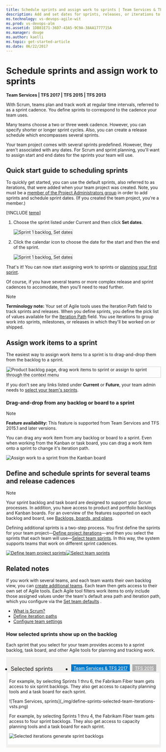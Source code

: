 ```yaml
---
title: Schedule sprints and assign work to sprints | Team Services & TFS  
description: Add and set dates for sprints, releases, or iterations to implement Scrum and also to gain access to several built-in charts and widgets   
ms.technology: vs-devops-agile-wit
ms.prod: vs-devops-alm
ms.assetid: 1DB81E71-36D7-43A5-9C9A-38AA1777715A
ms.manager: douge
ms.author: kaelli
ms.topic: get-started-article  
ms.date: 06/22/2017
--- 
```



# Schedule sprints and assign work to sprints  

<b>Team Services | TFS 2017 | TFS 2015 | TFS 2013</b> 

With Scrum, teams plan and track work at regular time intervals, referred to as a sprint cadence. 
You define sprints to correspond to the cadence your team uses. 

Many teams choose a two or three week cadence. However, you can specify shorter or longer sprint cycles. Also, you can create a release schedule which encompasses several sprints.     

Your team project comes with several sprints predefined. However, they aren't associated with any dates. For Scrum and sprint planning, you'll want to assign start and end dates for the sprints your team will use.  

<a id="quick-start-schedule">   </a>
## Quick start guide to scheduling sprints

To quickly get started, you can use the default sprints, also referred to as iterations, that were added when your team project was created.  Note, you must be a [member of the Project Administrators group](../../setup-admin/add-administrator-tfs.md) in order to add sprints and schedule sprint dates. (If you created the team project, you're a member.) 

[!INCLUDE [temp](../_shared/image-differences.md)]

1. Choose the sprint listed under Current and then click **Set dates**.  

	<img src="_img/define-sprints-set-sprint-dates.png" alt="Sprint 1 backlog, Set dates" style="border: 1px solid #CCCCCC;" />  

2. Click the calendar icon to choose the date for the start and then the end of the sprint. 

	<img src="_img/define-sprints-edit-iteration-set-sprint-dates.png" alt="Sprint 1 backlog, Set dates" style="border: 1px solid #CCCCCC;" />  

That's it! You can now start assigning work to sprints or [planning your first sprint](sprint-planning.md). 

Of course, if you have several teams or more complex release and sprint cadences to accomodate, then you'll need to read further. 

>[!NOTE]  
>**Terminology note:** Your set of Agile tools uses the Iteration Path field to track sprints and releases. When you define sprints, you define the pick list of values available for the [Iteration Path](../customize/set-area-paths.md) field. You use iterations to group work into sprints, milestones, or releases in which they'll be worked on or shipped. 

<a id="assign-to-sprint"></a>

## Assign work items to a sprint 

The easiest way to assign work items to a sprint is to drag-and-drop them from the backlog to a sprint. 

<img src="_img/sp-assign-to-sprints.png" alt="Product backlog page, drag work items to sprint or assign to sprint through the context menu" style="border: 1px solid #CCCCCC;" />   
	
If you don't see any links listed under **Current** or **Future**, your team admin needs to [select your team's sprints](../scale/set-team-defaults.md#activate).   

<a id="drag-drop-to-sprint"></a>
### Drag-and-drop from any backlog or board to a sprint 

>[!NOTE]  
><b>Feature availability: </b> This feature is supported from Team Services and TFS 2015.1 and later versions.    

You can drag any work item from any backlog or board to a sprint. Even when working from the Kanban or task board, you can drag a work item onto a sprint to change it's iteration path. 

![Assign work to a sprint from the Kanban board](./_img/assign-to-sprint-from-kanban-animated.gif)



<a id="schedule">   </a>
## Define and schedule sprints for several teams and release cadences 
 
>[!NOTE]  
>Your sprint backlog and task board are designed to support your Scrum processes. In addition, you have access to product and portfolio backlogs and Kanban boards. For an overview of the features supported on each backlog and board, see [Backlogs, boards, and plans](../backlogs-boards-plans.md).   


Defining additional sprints is a two-step process. You first define the sprints for your team project&mdash;[Define project iterations](../customize/set-area-paths.md)&mdash;and then you select the sprints that each team will use&mdash;[Select team sprints](../scale/set-team-defaults.md). In this way, the system supports teams that work on different sprint cadences.  

[![Define team project sprints](_img/define-sprints-project-level.png)](../customize/set-area-paths.md)[![Select team sprints](_img/define-sprints-team-level.png)](../scale/set-team-defaults.md)


## Related notes 
If you work with several teams, and each team wants their own backlog view, you can [create additional teams](../scale/multiple-teams.md). Each team then gets access to their own set of Agile tools. Each Agile tool filters work items to only include those assigned values under the team's default area path and iteration path, which you configure via the [Set team defaults](../scale/set-team-defaults.md) .  

- [What is Scrum?](https://www.visualstudio.com/learn/what-is-scrum/)
- [Define iteration paths](../customize/set-iteration-paths-sprints.md) 
- [Configure team settings](../scale/manage-team-assets.md)  
 

### How selected sprints show up on the backlog 
Each sprint that you select for your team provides access to a sprint backlog, task board, and other Agile tools for planning and tracking work. 

<div style="background-color: #f2f0ee;padding-top:10px;padding-bottom:10px;">

<ul class="nav nav-pills" style="padding-right:15px;padding-left:15px;padding-bottom:5px;vertical-align:top;font-size:18px;">
<li style="float:left;" data-toggle="collapse" data-target="#sprints">Selected sprints</li>
<li style="float: right;"><a style="max-width: 374px;min-width: 120px;vertical-align: top;background-color:#AEAEAE;margin: 0px 0px 0px 8px;min-width:90px;color: #fff;border: solid 2px #AEAEAE;border-radius: 0;padding: 2px 6px 0px 6px;outline-style:none;height:32px;font-size:14px;font-weight:400" data-toggle="pill" href="#tfs2015-sprints">TFS 2015</a></li>
<li class="active" style="float: right"><a style="max-width: 374px;min-width: 120px;vertical-align: top;background-color:#007acc;margin: 0px 0px 0px 0px;min-width:90px;color: #fff;border: solid 2px #007acc;border-radius: 0;padding: 2px 6px 0px 6px;outline-style:none;height:32px;font-size:14px;font-weight:400" data-toggle="pill" href="#ts-sprints">Team Services & TFS 2017</a></li>

</ul>
 
<div id="sprints" class="tab-content collapse in fade" style="background-color: #ffffff;margin-left:5px;margin-right:5px;padding: 5px 5px 5px 5px;">

<div id="ts-sprints" class="tab-pane fade in active"> 
<p>For example, by selecting Sprints 1 thru 6, the Fabrikam Fiber team gets access to six sprint backlogs. They also get access to capacity planning tools and a task board for each sprint.  </p>
![Team Services, sprints](_img/define-sprints-selected-team-iterations-vsts.png)
</div>


<div id="tfs2015-sprints" class="tab-pane fade">

<p>For example, by selecting Sprints 1 thru 4, the Fabrikam Fiber team gets access to four sprint backlogs. They also get access to capacity planning tools and a task board for each sprint.  </p>

![Selected iterations generate sprint backlogs](_img/selected-iterations-generate-sprint-backlogs.png) 
</div>
</div>
</div> 


<div style="clear:left;font-size:100%">
</div>




